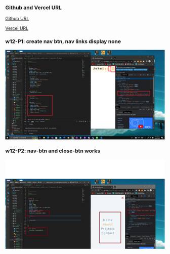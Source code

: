 ### Github and Vercel URL

[Github URL](https://github.com/Helson0110/1111-web-demo-410350267)

[Vercel URL](https://1111-web-demo-410350267-tfro.vercel.app/)

### w12-P1: create nav btn, nav links display none
![](w12-p1.png)
### w12-P2: nav-btn and close-btn works
![](w12-p2.png)